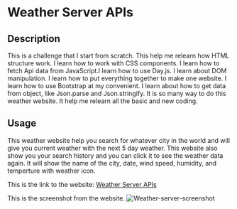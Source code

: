 # Weather Server APIs

## Description

This is a challenge that I start from scratch. This help me relearn how HTML structure work. I learn how to work with CSS components. I learn how to fetch Api data from JavaScript.I learn how to use Day.js. I learn about DOM manipulation. I learn how to put everything together to make one website. I learn how to use Bootstrap at my convenient. I learn about how to get data from object, like Json.parse and Json.stringify. It is so many way to do this weather website. It help me relearn all the basic and new coding.

## Usage

This weather website help you search for whatever city in the world and will give you current weather with the next 5 day weather. This website also show you your search history and you can click it to see the weather data again. It will show the name of the city, date, wind speed, humidity, and temperture with weather icon.

This is the link to the website: [Weather Server APIs](https://fonknp.github.io/Fon-06-Weather-Server-Side/)

This is the screenshot from the website.
![Weather-server-screenshot]()